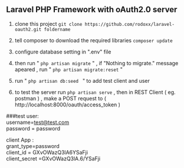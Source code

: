 ## Laravel PHP Framework with oAuth2.0 server 

1. clone this project 
 ``` git clone https://github.com/rodoxx/laravel-oauth2.git foldername ```

2. tell composer to download the required libraries 
```composer update ```
3. configure database setting in ".env" file 
4. then run  " ``` php artisan migrate ``` " , if "Nothing to migrate." message apeared , run " ``` php artisan migrate:reset ``` "
5. run " ```php artisan db:seed ``` " to add test client and user
6. to test the server run   ``` php artisan serve ```  , then in REST Client ( eg. postman ) , make a POST request  to ( http://localhost:8000/oauth/access_token )

###test user:  
username=test@test.com   
password = password   

client App :   
grant_type=password   
client_id = GXvOWazQ3lA6YSaFji   
client_secret =GXvOWazQ3lA.6/YSaFji   
 
